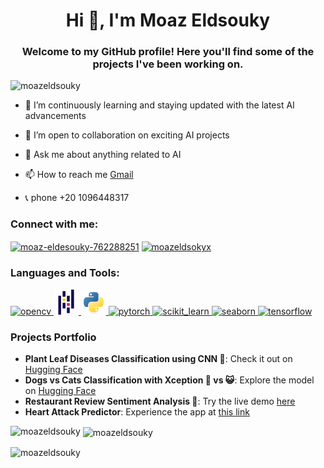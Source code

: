 <h1 align="center">Hi 👋, I'm Moaz Eldsouky</h1>
<h3 align="center">Welcome to my GitHub profile! Here you'll find some of the projects I've been working on.</h3>
<p align="left"> <img src="https://komarev.com/ghpvc/?username=moazeldsouky&label=Profile%20views&color=0e75b6&style=flat" alt="moazeldsouky" /> </p>

- 🌱 I’m continuously learning and staying updated with the latest AI advancements

- 👯 I’m open to collaboration on exciting AI projects

- 💬 Ask me about anything related to AI

- 📫 How to reach me <a href="mailto:moazeldsoky8@gmail.com">Gmail</a>

- 📞 phone +20 1096448317


<h3 align="left">Connect with me:</h3>
<p align="left">
<a href="https://linkedin.com/in/moaz-eldesouky-762288251" target="blank"><img align="center" src="https://raw.githubusercontent.com/rahuldkjain/github-profile-readme-generator/master/src/images/icons/Social/linked-in-alt.svg" alt="moaz-eldesouky-762288251" height="30" width="40" /></a>
<a href="https://kaggle.com/moazeldsokyx" target="blank"><img align="center" src="https://raw.githubusercontent.com/rahuldkjain/github-profile-readme-generator/master/src/images/icons/Social/kaggle.svg" alt="moazeldsokyx" height="30" width="40" /></a>
</p>

<h3 align="left">Languages and Tools:</h3>
<p align="left"> <a href="https://opencv.org/" target="_blank" rel="noreferrer"> <img src="https://www.vectorlogo.zone/logos/opencv/opencv-icon.svg" alt="opencv" width="40" height="40"/> </a> <a href="https://pandas.pydata.org/" target="_blank" rel="noreferrer"> <img src="https://raw.githubusercontent.com/devicons/devicon/2ae2a900d2f041da66e950e4d48052658d850630/icons/pandas/pandas-original.svg" alt="pandas" width="40" height="40"/> </a> <a href="https://www.python.org" target="_blank" rel="noreferrer"> <img src="https://raw.githubusercontent.com/devicons/devicon/master/icons/python/python-original.svg" alt="python" width="40" height="40"/> </a> <a href="https://pytorch.org/" target="_blank" rel="noreferrer"> <img src="https://www.vectorlogo.zone/logos/pytorch/pytorch-icon.svg" alt="pytorch" width="40" height="40"/> </a> <a href="https://scikit-learn.org/" target="_blank" rel="noreferrer"> <img src="https://upload.wikimedia.org/wikipedia/commons/0/05/Scikit_learn_logo_small.svg" alt="scikit_learn" width="40" height="40"/> </a> <a href="https://seaborn.pydata.org/" target="_blank" rel="noreferrer"> <img src="https://seaborn.pydata.org/_images/logo-mark-lightbg.svg" alt="seaborn" width="40" height="40"/> </a> <a href="https://www.tensorflow.org" target="_blank" rel="noreferrer"> <img src="https://www.vectorlogo.zone/logos/tensorflow/tensorflow-icon.svg" alt="tensorflow" width="40" height="40"/> </a> </p>

<div align="left">
  <h3>Projects Portfolio</h3>
  <ul>
    <li>
      <strong>Plant Leaf Diseases Classification using CNN 🌱</strong>: Check it out on 
      <a href="https://huggingface.co/spaces/moazx/Plant_leaf_diseases_detection_using_CNN" target="_blank">Hugging Face</a>
    </li>
    <li>
      <strong>Dogs vs Cats Classification with Xception 🐶 vs 😺</strong>: Explore the model on 
      <a href="https://huggingface.co/spaces/moazx/Dogs-vs-Cats-classification-with-Xception" target="_blank">Hugging Face</a>
    </li>
    <li>
      <strong>Restaurant Review Sentiment Analysis 🍔</strong>: Try the live demo 
      <a href="https://restaurant-review-sentiment-analysis-u56afmcb5.streamlit.app/" target="_blank">here</a>
    </li>
    <li>
      <strong>Heart Attack Predictor</strong>: Experience the app at 
      <a href="https://heart-disease-predictor-app-d2xllmymrj.streamlit.app/" target="_blank">this link</a>
    </li>
  </ul>
  <!-- Add more projects as needed -->
</div>


<p><img align="left" src="https://github-readme-stats.vercel.app/api/top-langs?username=moazeldsouky&show_icons=true&locale=en&layout=compact" alt="moazeldsouky" /></p>

<p>&nbsp;<img align="center" src="https://github-readme-stats.vercel.app/api?username=moazeldsouky&show_icons=true&locale=en" alt="moazeldsouky" /></p>

<p><img align="center" src="https://github-readme-streak-stats.herokuapp.com/?user=moazeldsouky&" alt="moazeldsouky" /></p>


